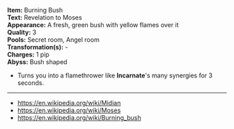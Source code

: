**Item:** Burning Bush
<br>
**Text:** Revelation to Moses
<br>
**Appearance:** A fresh, green bush with yellow flames over it
<br>
**Quality:** 3
<br>
**Pools:** Secret room, Angel room
<br>
**Transformation(s):** -
<br>
**Charges:** 1 pip
<br>
**Abyss:** Bush shaped

- Turns you into a flamethrower like **Incarnate**'s many synergies for 3 seconds.

---

- https://en.wikipedia.org/wiki/Midian
- https://en.wikipedia.org/wiki/Moses
- https://en.wikipedia.org/wiki/Burning_bush